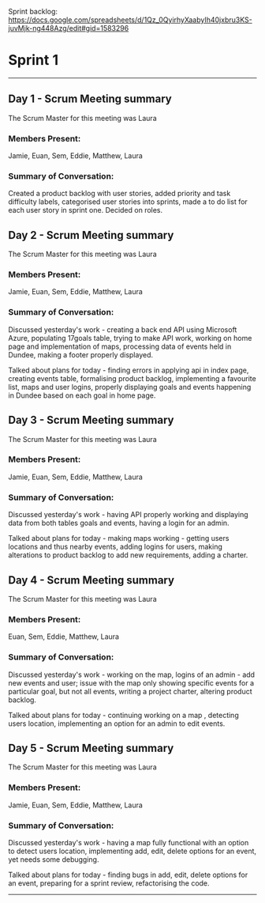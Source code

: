 Sprint backlog: https://docs.google.com/spreadsheets/d/1Qz_0QyirhyXaabyIh40jxbru3KS-juvMjk-ng448Azg/edit#gid=1583296

# Sprint 1

---

## Day 1 - Scrum Meeting summary
The Scrum Master for this meeting was Laura

### Members Present:
Jamie, Euan, Sem, Eddie, Matthew, Laura

### Summary of Conversation:
Created a product backlog with user stories, added priority and task difficulty labels, categorised user stories into sprints, made a to do list for each user story in sprint one. Decided on roles.

## Day 2 - Scrum Meeting summary
The Scrum Master for this meeting was Laura

### Members Present:
Jamie, Euan, Sem, Eddie, Matthew, Laura

### Summary of Conversation:
Discussed yesterday's work - creating a back end API using Microsoft Azure, populating 17goals table,  trying to make API work, working on home page and implementation of maps, processing data of events held in Dundee, making a footer properly displayed. 

Talked about plans for today - finding errors in applying api in index page, creating events table, formalising product backlog, implementing a favourite list, maps and user logins, properly displaying goals and events happening in Dundee based on each goal in home page.

## Day 3 - Scrum Meeting summary
The Scrum Master for this meeting was Laura

### Members Present:
Jamie, Euan, Sem, Eddie, Matthew, Laura

### Summary of Conversation:
Discussed yesterday's work - having API properly working and displaying data from both tables goals and events, having a login for an admin.

Talked about plans for today - making maps working - getting users locations and thus nearby events, adding logins for users, making alterations to product backlog to add new requirements, adding a charter.  

## Day 4 - Scrum Meeting summary
The Scrum Master for this meeting was Laura

### Members Present:
Euan, Sem, Eddie, Matthew, Laura

### Summary of Conversation:
Discussed yesterday's work - working on the map, logins of an admin - add new events and user; issue with the map  only showing specific events for a particular goal, but not all events, writing a project charter, altering product backlog.

Talked about plans for today - continuing working on a map , detecting users location, implementing an option for an admin to edit events.

## Day 5 - Scrum Meeting summary
The Scrum Master for this meeting was Laura

### Members Present:
Jamie, Euan, Sem, Eddie, Matthew, Laura

### Summary of Conversation:
Discussed yesterday's work - having a map fully functional with an option to detect users location, implementing add, edit, delete options for an event, yet needs some debugging. 

Talked about plans for today - finding bugs in add, edit, delete options for an event, preparing for a sprint review, refactorising the code.



---
